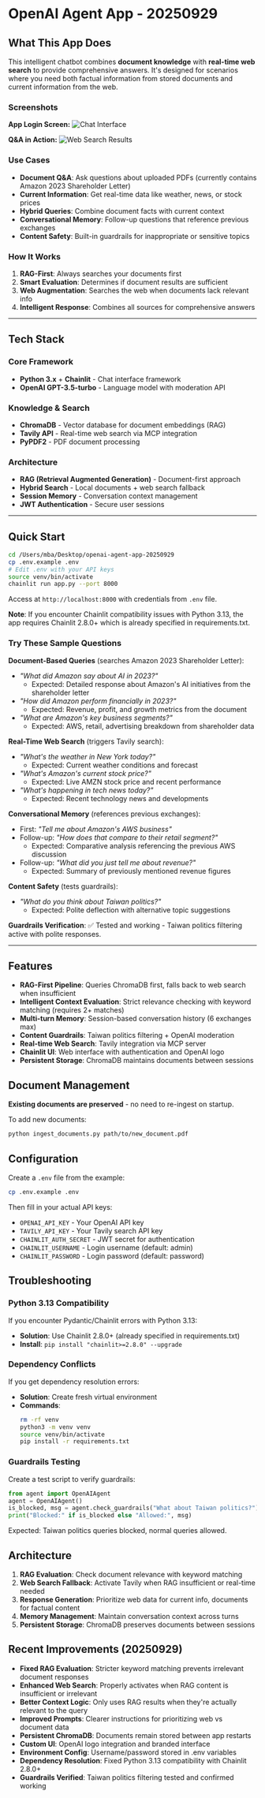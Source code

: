 # OpenAI Agent App - 20250929

## What This App Does

This intelligent chatbot combines **document knowledge** with **real-time web search** to provide comprehensive answers. It's designed for scenarios where you need both factual information from stored documents and current information from the web.

### Screenshots

**App Login Screen:**
![Chat Interface](screenshots/screenshot_1.png)

**Q&A in Action:**
![Web Search Results](screenshots/screenshot_2.png)

### Use Cases
- **Document Q&A**: Ask questions about uploaded PDFs (currently contains Amazon 2023 Shareholder Letter)
- **Current Information**: Get real-time data like weather, news, or stock prices
- **Hybrid Queries**: Combine document facts with current context
- **Conversational Memory**: Follow-up questions that reference previous exchanges
- **Content Safety**: Built-in guardrails for inappropriate or sensitive topics

### How It Works
1. **RAG-First**: Always searches your documents first
2. **Smart Evaluation**: Determines if document results are sufficient
3. **Web Augmentation**: Searches the web when documents lack relevant info
4. **Intelligent Response**: Combines all sources for comprehensive answers

---

## Tech Stack

### **Core Framework**
- **Python 3.x** + **Chainlit** - Chat interface framework
- **OpenAI GPT-3.5-turbo** - Language model with moderation API

### **Knowledge & Search**
- **ChromaDB** - Vector database for document embeddings (RAG)
- **Tavily API** - Real-time web search via MCP integration
- **PyPDF2** - PDF document processing

### **Architecture**
- **RAG (Retrieval Augmented Generation)** - Document-first approach
- **Hybrid Search** - Local documents + web search fallback
- **Session Memory** - Conversation context management
- **JWT Authentication** - Secure user sessions

---

## Quick Start
```bash
cd /Users/mba/Desktop/openai-agent-app-20250929
cp .env.example .env
# Edit .env with your API keys
source venv/bin/activate
chainlit run app.py --port 8000
```
Access at `http://localhost:8000` with credentials from `.env` file.

**Note**: If you encounter Chainlit compatibility issues with Python 3.13, the app requires Chainlit 2.8.0+ which is already specified in requirements.txt.

### Try These Sample Questions

**Document-Based Queries** (searches Amazon 2023 Shareholder Letter):
- *"What did Amazon say about AI in 2023?"*
  - Expected: Detailed response about Amazon's AI initiatives from the shareholder letter
- *"How did Amazon perform financially in 2023?"*
  - Expected: Revenue, profit, and growth metrics from the document
- *"What are Amazon's key business segments?"*
  - Expected: AWS, retail, advertising breakdown from shareholder data

**Real-Time Web Search** (triggers Tavily search):
- *"What's the weather in New York today?"*
  - Expected: Current weather conditions and forecast
- *"What's Amazon's current stock price?"*
  - Expected: Live AMZN stock price and recent performance
- *"What's happening in tech news today?"*
  - Expected: Recent technology news and developments

**Conversational Memory** (references previous exchanges):
- First: *"Tell me about Amazon's AWS business"*
- Follow-up: *"How does that compare to their retail segment?"*
  - Expected: Comparative analysis referencing the previous AWS discussion
- Follow-up: *"What did you just tell me about revenue?"*
  - Expected: Summary of previously mentioned revenue figures

**Content Safety** (tests guardrails):
- *"What do you think about Taiwan politics?"*
  - Expected: Polite deflection with alternative topic suggestions

**Guardrails Verification**: ✅ Tested and working - Taiwan politics filtering active with polite responses.

---

## Features
- **RAG-First Pipeline**: Queries ChromaDB first, falls back to web search when insufficient
- **Intelligent Context Evaluation**: Strict relevance checking with keyword matching (requires 2+ matches)
- **Multi-turn Memory**: Session-based conversation history (6 exchanges max)
- **Content Guardrails**: Taiwan politics filtering + OpenAI moderation
- **Real-time Web Search**: Tavily integration via MCP server
- **Chainlit UI**: Web interface with authentication and OpenAI logo
- **Persistent Storage**: ChromaDB maintains documents between sessions

## Document Management
**Existing documents are preserved** - no need to re-ingest on startup.

To add new documents:
```bash
python ingest_documents.py path/to/new_document.pdf
```

## Configuration
Create a `.env` file from the example:
```bash
cp .env.example .env
```

Then fill in your actual API keys:
- `OPENAI_API_KEY` - Your OpenAI API key
- `TAVILY_API_KEY` - Your Tavily search API key  
- `CHAINLIT_AUTH_SECRET` - JWT secret for authentication
- `CHAINLIT_USERNAME` - Login username (default: admin)
- `CHAINLIT_PASSWORD` - Login password (default: password)

## Troubleshooting

### Python 3.13 Compatibility
If you encounter Pydantic/Chainlit errors with Python 3.13:
- **Solution**: Use Chainlit 2.8.0+ (already specified in requirements.txt)
- **Install**: `pip install "chainlit>=2.8.0" --upgrade`

### Dependency Conflicts
If you get dependency resolution errors:
- **Solution**: Create fresh virtual environment
- **Commands**:
  ```bash
  rm -rf venv
  python3 -m venv venv
  source venv/bin/activate
  pip install -r requirements.txt
  ```

### Guardrails Testing
Create a test script to verify guardrails:
```python
from agent import OpenAIAgent
agent = OpenAIAgent()
is_blocked, msg = agent.check_guardrails("What about Taiwan politics?")
print("Blocked:" if is_blocked else "Allowed:", msg)
```
Expected: Taiwan politics queries blocked, normal queries allowed.

## Architecture
1. **RAG Evaluation**: Check document relevance with keyword matching
2. **Web Search Fallback**: Activate Tavily when RAG insufficient or real-time needed
3. **Response Generation**: Prioritize web data for current info, documents for factual content
4. **Memory Management**: Maintain conversation context across turns
5. **Persistent Storage**: ChromaDB preserves documents between sessions

## Recent Improvements (20250929)
- **Fixed RAG Evaluation**: Stricter keyword matching prevents irrelevant document responses
- **Enhanced Web Search**: Properly activates when RAG content is insufficient or irrelevant
- **Better Context Logic**: Only uses RAG results when they're actually relevant to the query
- **Improved Prompts**: Clearer instructions for prioritizing web vs document data
- **Persistent ChromaDB**: Documents remain stored between app restarts
- **Custom UI**: OpenAI logo integration and branded interface
- **Environment Config**: Username/password stored in .env variables
- **Dependency Resolution**: Fixed Python 3.13 compatibility with Chainlit 2.8.0+
- **Guardrails Verified**: Taiwan politics filtering tested and confirmed working
